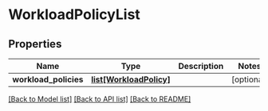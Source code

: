 # WorkloadPolicyList

## Properties
Name | Type | Description | Notes
------------ | ------------- | ------------- | -------------
**workload_policies** | [**list[WorkloadPolicy]**](WorkloadPolicy.md) |  | [optional] 

[[Back to Model list]](../README.md#documentation-for-models) [[Back to API list]](../README.md#documentation-for-api-endpoints) [[Back to README]](../README.md)


